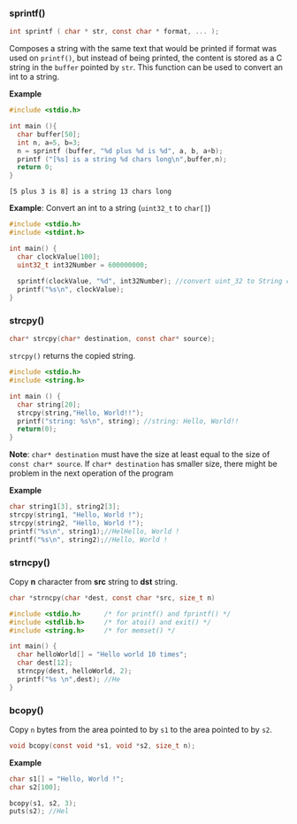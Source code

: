 ### sprintf()

```c
int sprintf ( char * str, const char * format, ... );
```

Composes a string with the same text that would be printed if format was used on ``printf()``, but instead of being printed, the content is stored as a C string in the ``buffer`` pointed by ``str``. This function can be used to convert an int to a string.

**Example**

```cpp
#include <stdio.h>

int main (){
  char buffer[50];
  int n, a=5, b=3;
  n = sprintf (buffer, "%d plus %d is %d", a, b, a+b);
  printf ("[%s] is a string %d chars long\n",buffer,n);
  return 0;
}
```

```
[5 plus 3 is 8] is a string 13 chars long
```

**Example**: Convert an int to a string (``uint32_t`` to ``char[]``)

```cpp
#include <stdio.h>        
#include <stdint.h>

int main() {
  char clockValue[100];
  uint32_t int32Number = 600000000;
  
  sprintf(clockValue, "%d", int32Number); //convert uint_32 to String char[]
  printf("%s\n", clockValue);
}
```

### strcpy()

```c
char* strcpy(char* destination, const char* source);
```
``strcpy()`` returns the copied string.

```cpp
#include <stdio.h>
#include <string.h>

int main () {
  char string[20];
  strcpy(string,"Hello, World!!");
  printf("string: %s\n", string); //string: Hello, World!!
  return(0);
}
```
**Note**: ``char* destination`` must have the size at least equal to the size of ``const char* source``. If ``char* destination`` has smaller size, there might be problem in the next operation of the program

**Example**

```c
char string1[3], string2[3];
strcpy(string1, "Hello, World !");
strcpy(string2, "Hello, World !");
printf("%s\n", string1);//HelHello, World !
printf("%s\n", string2);//Hello, World !
```

### strncpy() 

Copy **n** character from **src** string to **dst** string.

```c
char *strncpy(char *dest, const char *src, size_t n)
```

```cpp
#include <stdio.h>      /* for printf() and fprintf() */
#include <stdlib.h>     /* for atoi() and exit() */
#include <string.h>     /* for memset() */

int main() {
  char helloWorld[] = "Hello world 10 times";
  char dest[12];
  strncpy(dest, helloWorld, 2);
  printf("%s \n",dest); //He
}
```

### bcopy()

Copy ``n`` bytes from the area pointed to by ``s1`` to the area pointed to by ``s2``.

```c
void bcopy(const void *s1, void *s2, size_t n);
```
**Example**
```c
char s1[] = "Hello, World !";
char s2[100];

bcopy(s1, s2, 3);
puts(s2); //Hel
```
